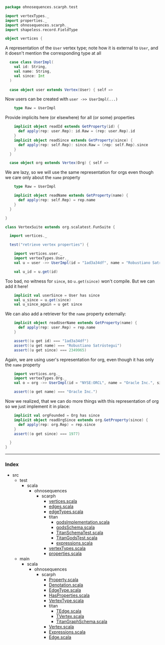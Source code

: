 
```scala
package ohnosequences.scarph.test

import vertexTypes._
import properties._
import ohnosequences.scarph._
import shapeless.record.FieldType

object vertices {
```

A representation of the `User` vertex type; note how it is external to `User`, and it doesn't mention the corresponding type at all

```scala
  case class UserImpl(
    val id: String,
    val name: String,
    val since: Int
  )
  
  case object user extends Vertex(User) { self =>
```

Now users can be created with `user ->> UserImpl(...)`

```scala
    type Raw = UserImpl
```

Provide implicits here (or elsewhere) for all (or some) properties

```scala
    implicit object readId extends GetProperty(id) {
      def apply(rep: user.Rep): id.Raw = (rep: user.Rep).id
    }
    implicit object readSince extends GetProperty(since) {
      def apply(rep: self.Rep): since.Raw = (rep: self.Rep).since
    }
  }

  case object org extends Vertex(Org) { self =>
```


We are lazy, so we will use the same representation for orgs
even though we care only about the `name` property


```scala
    type Raw = UserImpl

    implicit object readName extends GetProperty(name) {
      def apply(rep: self.Rep) = rep.name
    }
  }

}

class VertexSuite extends org.scalatest.FunSuite {

  import vertices._  

  test("retrieve vertex properties") {

    import vertices.user._
    import vertexTypes.User._
    val u = user ->> UserImpl(id = "1ad3a34df", name = "Robustiano Satrústegui", since = 2349965)

    val u_id = u.get(id)
```


Too bad, no witness for `since`, so `u.get(since)` won't compile.
But we can add it here!


```scala
    implicit val userSince = User has since
    val u_since = u.get(since)
    val u_since_again = u get since
```


We can also add a retriever for the `name` property externally:


```scala
    implicit object readUserName extends GetProperty(name) {
      def apply(rep: user.Rep) = rep.name
    }

    assert((u get id) === "1ad3a34df")
    assert((u get name) === "Robustiano Satrústegui")
    assert((u get since) === 2349965)
```


Again, we are using user's representation for org, 
even though it has only the `name` property


```scala
    import vertices.org._
    import vertexTypes.Org._
    val o = org ->> UserImpl(id = "NYSE:ORCL", name = "Oracle Inc.", since = 1977)

    assert((o get name) === "Oracle Inc.")
```


Now we realized, that we can do more things with this 
representation of org so we just implement it in place:


```scala
    implicit val orgFounded = Org has since
    implicit object readOrgSince extends org.GetProperty(since) {
      def apply(rep: org.Rep) = rep.since
    }
    assert((o get since) === 1977)

  }
}

```


------

### Index

+ src
  + test
    + scala
      + ohnosequences
        + scarph
          + [vertices.scala][test/scala/ohnosequences/scarph/vertices.scala]
          + [edges.scala][test/scala/ohnosequences/scarph/edges.scala]
          + [edgeTypes.scala][test/scala/ohnosequences/scarph/edgeTypes.scala]
          + titan
            + [godsImplementation.scala][test/scala/ohnosequences/scarph/titan/godsImplementation.scala]
            + [godsSchema.scala][test/scala/ohnosequences/scarph/titan/godsSchema.scala]
            + [TitanSchemaTest.scala][test/scala/ohnosequences/scarph/titan/TitanSchemaTest.scala]
            + [TitanGodsTest.scala][test/scala/ohnosequences/scarph/titan/TitanGodsTest.scala]
            + [expressions.scala][test/scala/ohnosequences/scarph/titan/expressions.scala]
          + [vertexTypes.scala][test/scala/ohnosequences/scarph/vertexTypes.scala]
          + [properties.scala][test/scala/ohnosequences/scarph/properties.scala]
  + main
    + scala
      + ohnosequences
        + scarph
          + [Property.scala][main/scala/ohnosequences/scarph/Property.scala]
          + [Denotation.scala][main/scala/ohnosequences/scarph/Denotation.scala]
          + [EdgeType.scala][main/scala/ohnosequences/scarph/EdgeType.scala]
          + [HasProperties.scala][main/scala/ohnosequences/scarph/HasProperties.scala]
          + [VertexType.scala][main/scala/ohnosequences/scarph/VertexType.scala]
          + titan
            + [TEdge.scala][main/scala/ohnosequences/scarph/titan/TEdge.scala]
            + [TVertex.scala][main/scala/ohnosequences/scarph/titan/TVertex.scala]
            + [TitanGraphSchema.scala][main/scala/ohnosequences/scarph/titan/TitanGraphSchema.scala]
          + [Vertex.scala][main/scala/ohnosequences/scarph/Vertex.scala]
          + [Expressions.scala][main/scala/ohnosequences/scarph/Expressions.scala]
          + [Edge.scala][main/scala/ohnosequences/scarph/Edge.scala]

[test/scala/ohnosequences/scarph/vertices.scala]: vertices.scala.md
[test/scala/ohnosequences/scarph/edges.scala]: edges.scala.md
[test/scala/ohnosequences/scarph/edgeTypes.scala]: edgeTypes.scala.md
[test/scala/ohnosequences/scarph/titan/godsImplementation.scala]: titan/godsImplementation.scala.md
[test/scala/ohnosequences/scarph/titan/godsSchema.scala]: titan/godsSchema.scala.md
[test/scala/ohnosequences/scarph/titan/TitanSchemaTest.scala]: titan/TitanSchemaTest.scala.md
[test/scala/ohnosequences/scarph/titan/TitanGodsTest.scala]: titan/TitanGodsTest.scala.md
[test/scala/ohnosequences/scarph/titan/expressions.scala]: titan/expressions.scala.md
[test/scala/ohnosequences/scarph/vertexTypes.scala]: vertexTypes.scala.md
[test/scala/ohnosequences/scarph/properties.scala]: properties.scala.md
[main/scala/ohnosequences/scarph/Property.scala]: ../../../../main/scala/ohnosequences/scarph/Property.scala.md
[main/scala/ohnosequences/scarph/Denotation.scala]: ../../../../main/scala/ohnosequences/scarph/Denotation.scala.md
[main/scala/ohnosequences/scarph/EdgeType.scala]: ../../../../main/scala/ohnosequences/scarph/EdgeType.scala.md
[main/scala/ohnosequences/scarph/HasProperties.scala]: ../../../../main/scala/ohnosequences/scarph/HasProperties.scala.md
[main/scala/ohnosequences/scarph/VertexType.scala]: ../../../../main/scala/ohnosequences/scarph/VertexType.scala.md
[main/scala/ohnosequences/scarph/titan/TEdge.scala]: ../../../../main/scala/ohnosequences/scarph/titan/TEdge.scala.md
[main/scala/ohnosequences/scarph/titan/TVertex.scala]: ../../../../main/scala/ohnosequences/scarph/titan/TVertex.scala.md
[main/scala/ohnosequences/scarph/titan/TitanGraphSchema.scala]: ../../../../main/scala/ohnosequences/scarph/titan/TitanGraphSchema.scala.md
[main/scala/ohnosequences/scarph/Vertex.scala]: ../../../../main/scala/ohnosequences/scarph/Vertex.scala.md
[main/scala/ohnosequences/scarph/Expressions.scala]: ../../../../main/scala/ohnosequences/scarph/Expressions.scala.md
[main/scala/ohnosequences/scarph/Edge.scala]: ../../../../main/scala/ohnosequences/scarph/Edge.scala.md